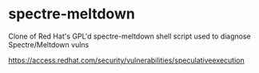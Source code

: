 # spectre-meltdown
Clone of Red Hat's GPL'd spectre-meltdown shell script used to diagnose Spectre/Meltdown vulns

https://access.redhat.com/security/vulnerabilities/speculativeexecution
